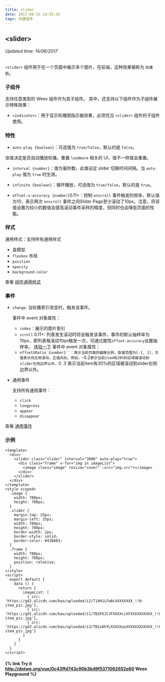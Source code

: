 ```yaml
---
title: slider
date: 2017-08-31 14:55:33
tags: 内建组件
---
```


## &lt;slider&gt;
###### Updated time: 14/06/2017
`<slider>` 组件用于在一个页面中展示多个图片，在前端，这种效果被称为 `轮播图`。

### 子组件
支持任意类型的 Weex 组件作为其子组件。 其中，还支持以下组件作为子组件展示特殊效果：

* `<indicator>`：用于显示轮播图指示器效果，必须充当 `<slider>` 组件的子组件使用。

### 特性

* `auto-play {boolean}`：可选值为 `true/false`，默认的是 `false`。

该值决定是否自动播放轮播。重置 `loadmore` 相关的 UI，值不一样就会重置。

* `interval {number}`：值为毫秒数，此值设定 slider 切换时间间隔。当 `auto-play` 值为 `true` 时生效。

* `infinite {boolean}`：循环播放，可选值为 `true/false`，默认的是 `true`。
* `offset-x-accuracy {number}`0.11+：控制 `onscroll` 事件触发的频率，默认值为10，表示两次 `onscroll` 事件之间Slider
Page至少滚动了10px。注意，将该值设置为较小的数值会提高滚动事件采样的精度，但同时也会降低页面的性能。

### 样式
通用样式：支持所有通用样式

  * 盒模型
  * `flexbox` 布局
  * `position`
  * `opacity`
  * `background-color`

查看 [组件通用样式](/document/2017/08/24/Common-Style)

### 事件
* `change`: 当轮播索引改变时，触发该事件。

  事件中 event 对象属性：

  * `index`：展示的图片索引
  * `scroll` 0.11+: 列表发生滚动时将会触发该事件，事件的默认抽样率为10px，即列表每滚动10px触发一次，可通过属性`offset-accuracy`设置抽样率。
  [体验一下](http://dotwe.org/vue/832e8f50cc325975b9d3aba93a9f6c39)
  事件中 event 对象属性：
  * `offsetXRatio {number}``：表示当前页面的偏移比例，取值范围为[-1, 1]，负值表示向左侧滚动，正值向右。例如，`-0.2`表示当前item有20%的区域被滚动到slider左侧边界以外，`0
  .3`表示当前item有30%的区域被滚动到slider右侧边界以外。

* 通用事件

  支持所有通用事件：

  * `click`
  * `longpress`
  * `appear`
  * `disappear`

查看 [通用事件](/document/2017/09/02/commonEvent)

### 示例
```
<template>
  <div>
    <slider class="slider" interval="3000" auto-play="true">
      <div class="frame" v-for="img in imageList">
        <image class="image" resize="cover" :src="img.src"></image>
      </div>
    </slider>
  </div>
</template>
<style scoped>
  .image {
    width: 700px;
    height: 700px;
  }
  .slider {
    margin-top: 25px;
    margin-left: 25px;
    width: 700px;
    height: 700px;
    border-width: 2px;
    border-style: solid;
    border-color: #41B883;
  }
  .frame {
    width: 700px;
    height: 700px;
    position: relative;
  }
</style>
<script>
  export default {
    data () {
      return {
        imageList: [
          { src: 'https://gd2.alicdn.com/bao/uploaded/i2/T14H1LFwBcXXXXXXXX_!!0-item_pic.jpg'},
          { src: 'https://gd1.alicdn.com/bao/uploaded/i1/TB1PXJCJFXXXXciXFXXXXXXXXXX_!!0-item_pic.jpg'},
          { src: 'https://gd3.alicdn.com/bao/uploaded/i3/TB1x6hYLXXXXXazXVXXXXXXXXXX_!!0-item_pic.jpg'}
        ]
      }
    }
  }
</script>
```
#### {% link Try it http://dotwe.org/vue/0c43ffd743c90b3bd9f5371062652e60 Weex Playground %}